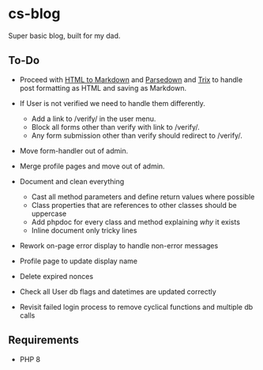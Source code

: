 # cs-blog
Super basic blog, built for my dad.


## To-Do

- Proceed with [HTML to Markdown](https://github.com/thephpleague/html-to-markdown) and [Parsedown](https://github.com/erusev/parsedown) and [Trix](https://github.com/basecamp/trix) to handle post formatting as HTML and saving as Markdown.




- If User is not verified we need to handle them differently.
  - Add a link to /verify/ in the user menu.
  - Block all forms other than verify with link to /verify/.
  - Any form submission other than verify should redirect to /verify/.
- Move form-handler out of admin.
- Merge profile pages and move out of admin.
- Document and clean everything
  - Cast all method parameters and define return values where possible
  - Class properties that are references to other classes should be uppercase
  - Add phpdoc for every class and method explaining *why* it exists
  - Inline document only tricky lines
- Rework on-page error display to handle non-error messages
- Profile page to update display name
- Delete expired nonces
- Check all User db flags and datetimes are updated correctly
- Revisit failed login process to remove cyclical functions and multiple db calls



## Requirements

- PHP 8